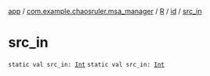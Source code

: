 [app](../../../index.md) / [com.example.chaosruler.msa_manager](../../index.md) / [R](../index.md) / [id](index.md) / [src_in](.)

# src_in

`static val src_in: `[`Int`](https://kotlinlang.org/api/latest/jvm/stdlib/kotlin/-int/index.html)
`static val src_in: `[`Int`](https://kotlinlang.org/api/latest/jvm/stdlib/kotlin/-int/index.html)